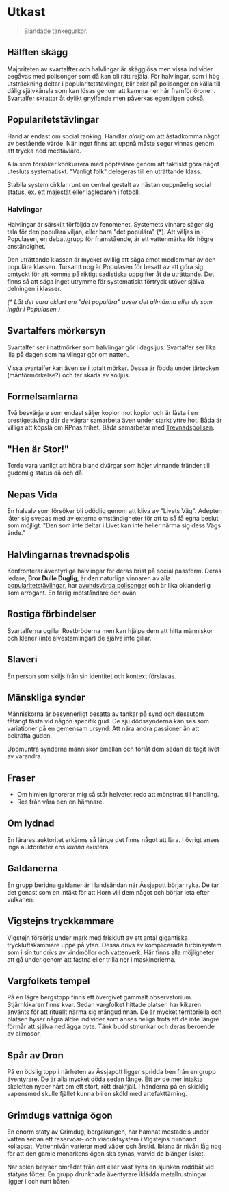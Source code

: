 <title>Utkast - Gravsådd</title>

# Utkast

> Blandade tankegurkor.

## Hälften skägg

Majoriteten av svartalfter och halvlingar är skägglösa men vissa individer begåvas med polisonger som då kan bli rätt rejäla. För halvlingar, som i hög utsträckning deltar i popularitetstävlingar, blir brist på polisonger en källa till dålig självkänsla som kan lösas genom att kamma ner hår framför öronen. Svartalfer skrattar åt dylikt gnylfande men påverkas egentligen också.

## Popularitetstävlingar

Handlar endast om social ranking. Handlar *aldrig* om att åstadkomma något av bestående värde. När inget finns att uppnå måste seger vinnas genom att trycka ned medtävlare.

Alla som försöker konkurrera med poptävlare genom att faktiskt göra något utesluts systematiskt. "Vanligt folk" delegeras till en uträttande klass.

Stabila system cirklar runt en central gestalt av nästan ouppnåelig social status, ex. ett majestät eller lagledaren i fotboll.

### Halvlingar

Halvlingar är särskilt förföljda av fenomenet. Systemets vinnare säger sig tala för den populära viljan, eller bara "det populära" (*). Att väljas in i Populasen, en debattgrupp för framstående, är ett vattenmärke för högre anständighet.

Den uträttande klassen är mycket ovillig att säga emot medlemmar av den populära klassen. Tursamt nog är Populasen för besatt av att göra sig omtyckt för att komma på riktigt sadistiska uppgifter åt de uträttande. Det finns så att säga inget utrymme för systematiskt förtryck utöver själva delningen i klasser.

_(* Låt det vara oklart om "det populära" avser det allmänna eller de som ingår i Populasen.)_

## Svartalfers mörkersyn

Svartalfer ser i nattmörker som halvlingar gör i dagsljus. Svartalfer ser lika illa på dagen som halvlingar gör om natten.

Vissa svartalfer kan även se i totalt mörker. Dessa är födda under järtecken (månförmörkelse?) och tar skada av solljus.

## Formelsamlarna

Två besvärjare som endast säljer kopior mot kopior och är låsta i en prestigetävling där de vägrar samarbeta även under starkt yttre hot. Båda är villiga att köpslå om RPnas frihet. Båda samarbetar med [Trevnadspolisen](#halvlingarnas-trevnadspolis).

## "Hen är Stor!"

Torde vara vanligt att höra bland dvärgar som höjer vinnande fränder till gudomlig status då och då.

## Nepas Vida

En halvalv som försöker bli odödlig genom att kliva av "Livets Väg". Adepten låter sig svepas med av externa omständigheter för att ta så få egna beslut som möjligt. "Den som inte deltar i Livet kan inte heller närma sig dess Vägs ände."

## Halvlingarnas trevnadspolis

Konfronterar äventyrliga halvlingar för deras brist på social passform. Deras ledare, **Bror Dulle Duglig**, är den naturliga vinnaren av alla [popularitetstävlingar](#popularitetstavlingar), har [avundsvärda polisonger](#halften-skagg) och är lika oklanderlig som arrogant. En farlig motståndare och ovän.

## Rostiga förbindelser

Svartalferna ogillar Rostbröderna men kan hjälpa dem att hitta människor och klener (inte älvestamlingar) de själva inte gillar.

## Slaveri

En person som skiljs från sin identitet och kontext förslavas.

## Mänskliga synder

Människorna är besynnerligt besatta av tankar på synd och dessutom fåfängt fästa vid någon specifik gud. De sju dödssynderna kan ses som variationer på en gemensam ursynd: Att nära andra passioner än att bekräfta guden.

Uppmuntra synderna människor emellan och förlåt dem sedan de tagit livet av varandra.

## Fraser

* Om himlen ignorerar mig så står helvetet redo att mönstras till handling.
* Res från våra ben en hämnare.

## Om lydnad

En lärares auktoritet erkänns så länge det finns något att lära. I övrigt anses inga auktoriteter ens *kunna* existera.

## Galdanerna

En grupp beridna galdaner är i landsändan när Ässjapott börjar ryka. De tar det genast som en intäkt för att Horn vill dem något och börjar leta efter vulkanen.

## Vigstejns tryckkammare

Vigstejn försörjs under mark med friskluft av ett antal gigantiska tryckluftskammare uppe på ytan. Dessa drivs av komplicerade turbinsystem som i sin tur drivs av vindmöllor och vattenverk. Här finns alla möjligheter att gå under genom att fastna eller trilla ner i maskinerierna.

## Vargfolkets tempel

På en lägre bergstopp finns ett övergivet gammalt observatorium. Stjärnkikaren finns kvar. Sedan vargfolket hittade platsen har kikaren använts för att rituellt närma sig mångudinnan. De är mycket territoriella och platsen hyser några äldre individer som anses heliga trots att de inte längre förmår att själva nedlägga byte. Tänk buddistmunkar och deras beroende av allmosor.

## Spår av Dron

På en ödslig topp i närheten av Ässjapott ligger spridda ben från en grupp äventyrare. De är alla mycket döda sedan länge. Ett av de mer intakta skeletten nyper hårt om ett stort, rött drakfjäll. I händerna på en skicklig vapensmed skulle fjället kunna bli en sköld med artefakttärning.

## Grimdugs vattniga ögon

En enorm staty av Grimdug, bergakungen, har hamnat mestadels under vatten sedan ett reservoar- och viaduktsystem i Vigstejns ruinband kollapsat. Vattennivån varierar med väder och årstid. Ibland är nivån låg nog för att den gamle monarkens ögon ska synas, varvid de blänger ilsket.

När solen belyser området från öst eller väst syns en sjunken roddbåt vid statyns fötter. En grupp drunknade äventyrare iklädda metallrustningar ligger i och runt båten.
